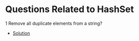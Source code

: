 # Questions Related to HashSet
1 Remove all duplicate elements from a string?
- [Solution](MainOne.java)
